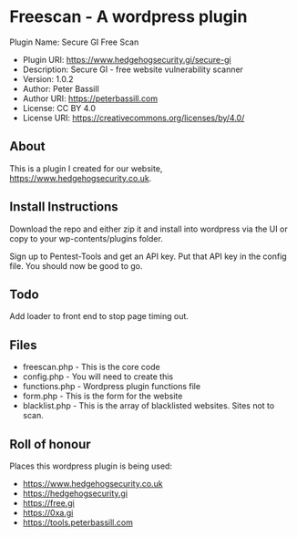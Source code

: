 # Freescan - A wordpress plugin

 Plugin Name: Secure GI Free Scan

 * Plugin URI:  https://www.hedgehogsecurity.gi/secure-gi
 * Description: Secure GI - free website vulnerability scanner
 * Version:     1.0.2
 * Author:      Peter Bassill
 * Author URI:  https://peterbassill.com
 * License:     CC BY 4.0
 * License URI: https://creativecommons.org/licenses/by/4.0/

## About
This is a plugin I created for our website, https://www.hedgehogsecurity.co.uk.

## Install Instructions
Download the repo and either zip it and install into wordpress via the UI or copy to your wp-contents/plugins folder.

Sign up to Pentest-Tools and get an API key. Put that API key in the config file. You should now be good to go.

## Todo
Add loader to front end to stop page timing out.

## Files
 * freescan.php - This is the core code
 * config.php - You will need to create this
 * functions.php - Wordpress plugin functions file
 * form.php - This is the form for the website
 * blacklist.php - This is the array of blacklisted websites. Sites not to scan.

## Roll of honour
Places this wordpress plugin is being used:

 * https://www.hedgehogsecurity.co.uk
 * https://hedgehogsecurity.gi
 * https://free.gi
 * https://0xa.gi
 * https://tools.peterbassill.com
